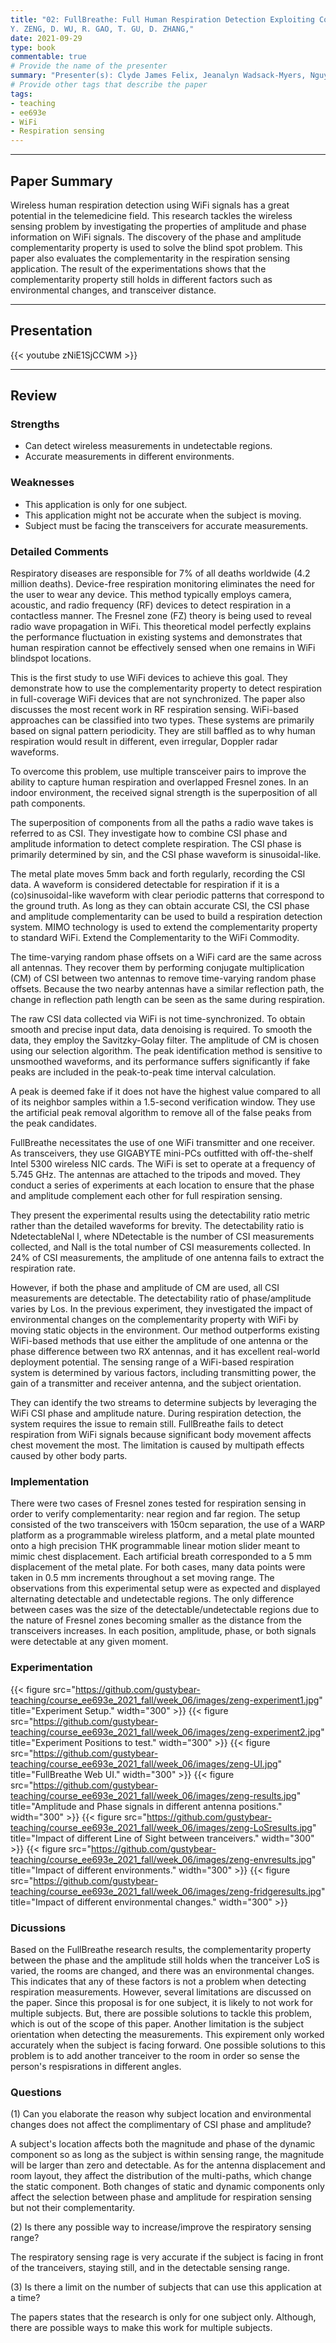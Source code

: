 ```yaml
---
title: "02: FullBreathe: Full Human Respiration Detection Exploiting Complementarity of CSI Phase and Amplitude of WiFi Signals
Y. ZENG, D. WU, R. GAO, T. GU, D. ZHANG,"
date: 2021-09-29
type: book
commentable: true
# Provide the name of the presenter
summary: "Presenter(s): Clyde James Felix, Jeanalyn Wadsack-Myers, Nguyen Banh"
# Provide other tags that describe the paper
tags:
- teaching
- ee693e
- WiFi
- Respiration sensing
---
```

***
## Paper Summary
Wireless human respiration detection using WiFi signals has a great potential in the telemedicine field. This research tackles the wireless sensing problem by investigating the properties of amplitude and phase information on WiFi signals. The discovery of the phase and amplitude complementarity property is used to solve the blind spot problem. This paper also evaluates the complementarity in the respiration sensing application. The result of the experimentations shows that the complementarity property still holds in different factors such as environmental changes, and transceiver distance. 
***
## Presentation
{{< youtube zNiE1SjCCWM >}}
***
## Review
### Strengths
- Can detect wireless measurements in undetectable regions.
- Accurate measurements in different environments.

### Weaknesses
- This application is only for one subject.
- This application might not be accurate when the subject is moving.
- Subject must be facing the transceivers for accurate measurements.

### Detailed Comments
Respiratory diseases are responsible for 7% of all deaths worldwide (4.2 million deaths). Device-free respiration monitoring eliminates the need for the user to wear any device. This method typically employs camera, acoustic, and radio frequency (RF) devices to detect respiration in a contactless manner. The Fresnel zone (FZ) theory is being used to reveal radio wave propagation in WiFi. This theoretical model perfectly explains the performance fluctuation in existing systems and demonstrates that human respiration cannot be effectively sensed when one remains in WiFi blindspot locations.

This is the first study to use WiFi devices to achieve this goal. They demonstrate how to use the complementarity property to detect respiration in full-coverage WiFi devices that are not synchronized. The paper also discusses the most recent work in RF respiration sensing. WiFi-based approaches can be classified into two types. These systems are primarily based on signal pattern periodicity. They are still baffled as to why human respiration would result in different, even irregular, Doppler radar waveforms.

To overcome this problem, use multiple transceiver pairs to improve the ability to capture human respiration and overlapped Fresnel zones. In an indoor environment, the received signal strength is the superposition of all path components.

The superposition of components from all the paths a radio wave takes is referred to as CSI. They investigate how to combine CSI phase and amplitude information to detect complete respiration. The CSI phase is primarily determined by sin, and the CSI phase waveform is sinusoidal-like.

The metal plate moves 5mm back and forth regularly, recording the CSI data. A waveform is considered detectable for respiration if it is a (co)sinusoidal-like waveform with clear periodic patterns that correspond to the ground truth. As long as they can obtain accurate CSI, the CSI phase and amplitude complementarity can be used to build a respiration detection system. MIMO technology is used to extend the complementarity property to standard WiFi. Extend the Complementarity to the WiFi Commodity.

The time-varying random phase offsets on a WiFi card are the same across all antennas. They recover them by performing conjugate multiplication (CM) of CSI between two antennas to remove time-varying random phase offsets. Because the two nearby antennas have a similar reflection path, the change in reflection path length can be seen as the same during respiration.

The raw CSI data collected via WiFi is not time-synchronized. To obtain smooth and precise input data, data denoising is required. To smooth the data, they employ the Savitzky-Golay filter. The amplitude of CM is chosen using our selection algorithm. The peak identification method is sensitive to unsmoothed waveforms, and its performance suffers significantly if fake peaks are included in the peak-to-peak time interval calculation.

A peak is deemed fake if it does not have the highest value compared to all of its neighbor samples within a 1.5-second verification window. They use the artificial peak removal algorithm to remove all of the false peaks from the peak candidates.

FullBreathe necessitates the use of one WiFi transmitter and one receiver. As transceivers, they use GIGABYTE mini-PCs outfitted with off-the-shelf Intel 5300 wireless NIC cards. The WiFi is set to operate at a frequency of 5.745 GHz. The antennas are attached to the tripods and moved. They conduct a series of experiments at each location to ensure that the phase and amplitude complement each other for full respiration sensing.

They present the experimental results using the detectability ratio metric rather than the detailed waveforms for brevity. The detectability ratio is NdetectableNal l, where NDetectable is the number of CSI measurements collected, and Nall is the total number of CSI measurements collected. In 24% of CSI measurements, the amplitude of one antenna fails to extract the respiration rate.

However, if both the phase and amplitude of CM are used, all CSI measurements are detectable. The detectability ratio of phase/amplitude varies by Los. In the previous experiment, they investigated the impact of environmental changes on the complementarity property with WiFi by moving static objects in the environment. Our method outperforms existing WiFi-based methods that use either the amplitude of one antenna or the phase difference between two RX antennas, and it has excellent real-world deployment potential. The sensing range of a WiFi-based respiration system is determined by various factors, including transmitting power, the gain of a transmitter and receiver antenna, and the subject orientation.

They can identify the two streams to determine subjects by leveraging the WiFi CSI phase and amplitude nature. During respiration detection, the system requires the issue to remain still. FullBreathe fails to detect respiration from WiFi signals because significant body movement affects chest movement the most. The limitation is caused by multipath effects caused by other body parts.

### Implementation
There were two cases of Fresnel zones tested for respiration sensing in order to verify complementarity: near region and far region. The setup consisted of the two transceivers with 150cm separation, the use of a WARP platform as a programmable wireless platform, and a metal plate mounted onto a high precision THK programmable linear motion slider meant to mimic chest displacement. Each artificial breath corresponded to a 5 mm displacement of the metal plate. For both cases, many data points were taken in 0.5 mm increments throughout a set moving range.
The observations from this experimental setup were as expected and displayed alternating detectable and undetectable regions. The only difference between cases was the size of the detectable/undetectable regions due to the nature of Fresnel zones becoming smaller as the distance from the transceivers increases. In each position, amplitude, phase, or both signals were detectable at any given moment.


### Experimentation
 {{< figure src="https://github.com/gustybear-teaching/course_ee693e_2021_fall/week_06/images/zeng-experiment1.jpg" title="Experiment Setup." width="300" >}}
 {{< figure src="https://github.com/gustybear-teaching/course_ee693e_2021_fall/week_06/images/zeng-experiment2.jpg" title="Experiment Positions to test." width="300" >}}
 {{< figure src="https://github.com/gustybear-teaching/course_ee693e_2021_fall/week_06/images/zeng-UI.jpg" title="FullBreathe Web UI." width="300" >}}
 {{< figure src="https://github.com/gustybear-teaching/course_ee693e_2021_fall/week_06/images/zeng-results.jpg" title="Amplitude and Phase signals in different antenna positions." width="300" >}}
 {{< figure src="https://github.com/gustybear-teaching/course_ee693e_2021_fall/week_06/images/zeng-LoSresults.jpg" title="Impact of different Line of Sight between tranceivers." width="300" >}}
 {{< figure src="https://github.com/gustybear-teaching/course_ee693e_2021_fall/week_06/images/zeng-envresults.jpg" title="Impact of different environments." width="300" >}}
 {{< figure src="https://github.com/gustybear-teaching/course_ee693e_2021_fall/week_06/images/zeng-fridgeresults.jpg" title="Impact of different environmental changes." width="300" >}}

### Dicussions
Based on the FullBreathe research results, the complementarity property between the phase and the amplitude still holds when the tranceiver LoS is varied, the rooms are changed, and there was an environmental changes. This indicates that any of these factors is not a problem when detecting respiration measurements. However, several limitations are discussed on the paper. Since this proposal is for one subject, it is likely to not work for multiple subjects. But, there are possible solutions to tackle this problem, which is out of the scope of this paper. Another limitation is the subject orientation when detecting the measurements. This expirement only worked accurately when the subject is facing forward. One possible solutions to this problem is to add another tranceiver to the room in order so sense the person's respisrations in different angles. 


### Questions
(1) Can you elaborate the reason why subject location and environmental changes does not affect the complimentary of CSI phase and amplitude?

A subject's location affects both the magnitude and phase of the dynamic component so as long as the subject is within sensing range, the magnitude will be larger than zero and detectable. As for the antenna displacement and room layout, they affect the distribution of the multi-paths, which change the static component. Both changes of static and dynamic components only affect the selection between phase and amplitude for respiration sensing but not their complementarity.
 
(2) Is there any possible way to increase/improve the respiratory sensing range? 

The respiratory sensing rage is very accurate if the subject is facing in front of the tranceivers, staying still, and in the detectable sensing range.

(3) Is there a limit on the number of subjects that can use this application at a time?

The papers states that the research is only for one subject only. Although, there are possible ways to make this work for multiple subjects.
